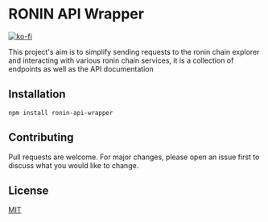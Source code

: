# RONIN API Wrapper
[![ko-fi](https://ko-fi.com/img/githubbutton_sm.svg)](https://ko-fi.com/R5R56SOT1)


This project's aim is to simplify sending requests to the ronin chain explorer and interacting with various ronin chain services, it is a collection of endpoints as well as the API documentation
## Installation

```
npm install ronin-api-wrapper
```

## Contributing
Pull requests are welcome. For major changes, please open an issue first to discuss what you would like to change.
## License
[MIT](https://choosealicense.com/licenses/mit/)
